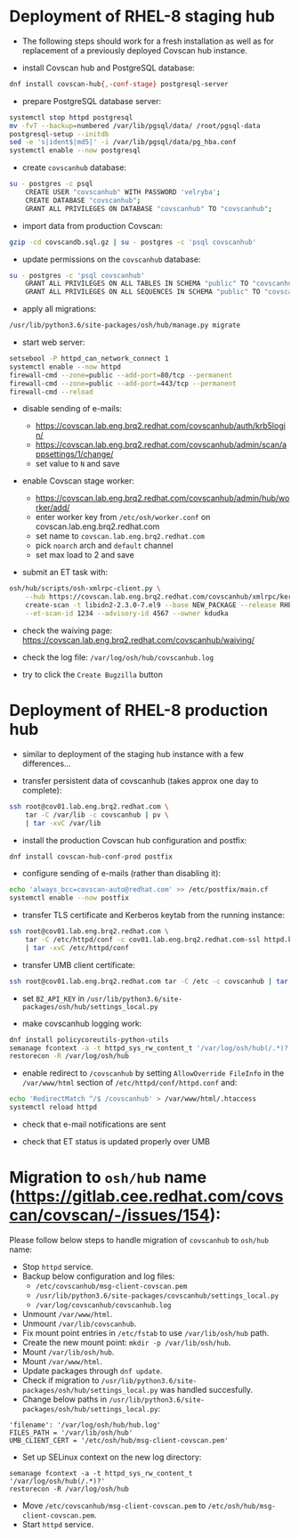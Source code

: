 # Deployment of RHEL-8 staging hub

- The following steps should work for a fresh installation as well as
  for replacement of a previously deployed Covscan hub instance.

- install Covscan hub and PostgreSQL database:
```sh
dnf install covscan-hub{,-conf-stage} postgresql-server
```

- prepare PostgreSQL database server:
```sh
systemctl stop httpd postgresql
mv -fvT --backup=numbered /var/lib/pgsql/data/ /root/pgsql-data
postgresql-setup --initdb
sed -e 's|ident$|md5|' -i /var/lib/pgsql/data/pg_hba.conf
systemctl enable --now postgresql
```

- create `covscanhub` database:
```sh
su - postgres -c psql
    CREATE USER "covscanhub" WITH PASSWORD 'velryba';
    CREATE DATABASE "covscanhub";
    GRANT ALL PRIVILEGES ON DATABASE "covscanhub" TO "covscanhub";
```

- import data from production Covscan:
```sh
gzip -cd covscandb.sql.gz | su - postgres -c 'psql covscanhub'
```

- update permissions on the `covscanhub` database:
```sh
su - postgres -c 'psql covscanhub'
    GRANT ALL PRIVILEGES ON ALL TABLES IN SCHEMA "public" TO "covscanhub";
    GRANT ALL PRIVILEGES ON ALL SEQUENCES IN SCHEMA "public" TO "covscanhub";
```

- apply all migrations:
```sh
/usr/lib/python3.6/site-packages/osh/hub/manage.py migrate
```

- start web server:
```sh
setsebool -P httpd_can_network_connect 1
systemctl enable --now httpd
firewall-cmd --zone=public --add-port=80/tcp --permanent
firewall-cmd --zone=public --add-port=443/tcp --permanent
firewall-cmd --reload
```

- disable sending of e-mails:
    - https://covscan.lab.eng.brq2.redhat.com/covscanhub/auth/krb5login/
    - https://covscan.lab.eng.brq2.redhat.com/covscanhub/admin/scan/appsettings/1/change/
    - set value to `N` and save

- enable Covscan stage worker:
    - https://covscan.lab.eng.brq2.redhat.com/covscanhub/admin/hub/worker/add/
    - enter worker key from `/etc/osh/worker.conf` on covscan.lab.eng.brq2.redhat.com
    - set name to `covscan.lab.eng.brq2.redhat.com`
    - pick `noarch` arch and `default` channel
    - set max load to 2 and save

- submit an ET task with:
```sh
osh/hub/scripts/osh-xmlrpc-client.py \
    --hub https://covscan.lab.eng.brq2.redhat.com/covscanhub/xmlrpc/kerbauth/ \
    create-scan -t libidn2-2.3.0-7.el9 --base NEW_PACKAGE --release RHEL-9.0.0 \
    --et-scan-id 1234 --advisory-id 4567 --owner kdudka
```

- check the waiving page: https://covscan.lab.eng.brq2.redhat.com/covscanhub/waiving/

- check the log file: `/var/log/osh/hub/covscanhub.log`

- try to click the `Create Bugzilla` button


# Deployment of RHEL-8 production hub

- similar to deployment of the staging hub instance with a few differences...

- transfer persistent data of covscanhub (takes approx one day to complete):
```sh
ssh root@cov01.lab.eng.brq2.redhat.com \
    tar -C /var/lib -c covscanhub | pv \
    | tar -xvC /var/lib
```

- install the production Covscan hub configuration and postfix:
```sh
dnf install covscan-hub-conf-prod postfix
```

- configure sending of e-mails (rather than disabling it):
```sh
echo 'always_bcc=covscan-auto@redhat.com' >> /etc/postfix/main.cf
systemctl enable --now postfix
```

- transfer TLS certificate and Kerberos keytab from the running instance:
```sh
ssh root@cov01.lab.eng.brq2.redhat.com \
    tar -C /etc/httpd/conf -c cov01.lab.eng.brq2.redhat.com-ssl httpd.keytab \
    | tar -xvC /etc/httpd/conf
```

- transfer UMB client certificate:
```sh
ssh root@cov01.lab.eng.brq2.redhat.com tar -C /etc -c covscanhub | tar -xvC /etc
```

- set `BZ_API_KEY` in `/usr/lib/python3.6/site-packages/osh/hub/settings_local.py`

- make covscanhub logging work:
```sh
dnf install policycoreutils-python-utils
semanage fcontext -a -t httpd_sys_rw_content_t '/var/log/osh/hub(/.*)?'
restorecon -R /var/log/osh/hub
```

- enable redirect to `/covscanhub` by setting `AllowOverride FileInfo`
  in the `/var/www/html` section of `/etc/httpd/conf/httpd.conf` and:
```sh
echo 'RedirectMatch ^/$ /covscanhub' > /var/www/html/.htaccess
systemctl reload httpd
```

- check that e-mail notifications are sent

- check that ET status is updated properly over UMB

# Migration to `osh/hub` name (https://gitlab.cee.redhat.com/covscan/covscan/-/issues/154):

Please follow below steps to handle migration of `covscanhub` to `osh/hub` name:

- Stop `httpd` service.
- Backup below configuration and log files:
    - `/etc/covscanhub/msg-client-covscan.pem`
    - `/usr/lib/python3.6/site-packages/covscanhub/settings_local.py`
    - `/var/log/covscanhub/covscanhub.log`
- Unmount `/var/www/html`.
- Unmount `/var/lib/covscanhub`.
- Fix mount point entries in `/etc/fstab` to use `/var/lib/osh/hub` path.
- Create the new mount point: `mkdir -p /var/lib/osh/hub`.
- Mount `/var/lib/osh/hub`.
- Mount `/var/www/html`.
- Update packages through `dnf update`.
- Check if migration to `/usr/lib/python3.6/site-packages/osh/hub/settings_local.py` was handled succesfully.
- Change below paths in `/usr/lib/python3.6/site-packages/osh/hub/settings_local.py`:
```
'filename': '/var/log/osh/hub/hub.log'
FILES_PATH = '/var/lib/osh/hub'
UMB_CLIENT_CERT = '/etc/osh/hub/msg-client-covscan.pem'
```
- Set up SELinux context on the new log directory:
```
semanage fcontext -a -t httpd_sys_rw_content_t '/var/log/osh/hub(/.*)?'
restorecon -R /var/log/osh/hub
```
- Move `/etc/covscanhub/msg-client-covscan.pem` to `/etc/osh/hub/msg-client-covscan.pem`.
- Start `httpd` service.
